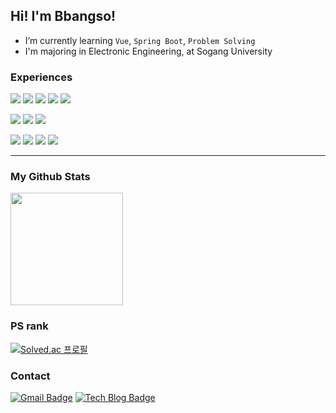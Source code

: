 

## Hi! I'm Bbangso!

-  I’m currently learning `Vue`, `Spring Boot`, `Problem Solving`
-  I'm majoring in Electronic Engineering, at Sogang University


### Experiences
<span><img src="https://img.shields.io/badge/HTML-e34f26?style=flat&logo=html5&logoColor=white"/></span>
<span><img src="https://img.shields.io/badge/CSS-1572b6?style=flat&logo=css3&logoColor=white"/></span>
<span><img src="https://img.shields.io/badge/JavaScript-F7DF1E?style=flat&logo=JavaScript&logoColor=white"/></span>
<span><img src="https://img.shields.io/badge/Vue.js-4FC08D?style=flat&logo=Vue.js&logoColor=white"/></span>
<span><img src="https://img.shields.io/badge/Vuetify-00C58E?style=flat&logo=Vuetify&logoColor=white"/></span>

<span><img src="https://img.shields.io/badge/MySQL-4479A1?style=flat&logo=MySQL&logoColor=white"/></span>
<span><img src="https://img.shields.io/badge/Django-092E20?style=flat&logo=Django&logoColor=white"/></span>
<span><img src="https://img.shields.io/badge/SpringBoot-6DB33F?style=flat&logo=SpringBoot&logoColor=white"/></span>

<span><img src="https://img.shields.io/badge/Jira-0052cc?style=flat&logo=jira&logoColor=white"/></span>
<span><img src="https://img.shields.io/badge/Git-f05032?style=flat&logo=git&logoColor=white"/></span>
<span><img src="https://img.shields.io/badge/GitHub-181717?style=flat&logo=github&logoColor=white"/></span>
<span><img src="https://img.shields.io/badge/GitLab-FCA121?style=flat&logo=GitLab&logoColor=white"/></span><br/>

<hr>

### My Github Stats

<a href="#">
  <img src="https://github-readme-stats.vercel.app/api?username=bbangso&theme=react&show_icons=true" height="180px">
</a>


### PS rank
[![Solved.ac
프로필](http://mazassumnida.wtf/api/v2/generate_badge?boj=bbangso0322)](https://solved.ac/bbangso0322)

### Contact
[![Gmail Badge](https://img.shields.io/badge/Gmail-d14836?style=flat-square&logo=Gmail&logoColor=white&link=mailto:bbangso0322@gmail.com)](mailto:bbangso0322@gmail.com) [![Tech Blog Badge](http://img.shields.io/badge/-Tech%20blog-black?style=flat-square&logo=github&link=https://bbangso.github.io/)](https://bbangso.github.io/)